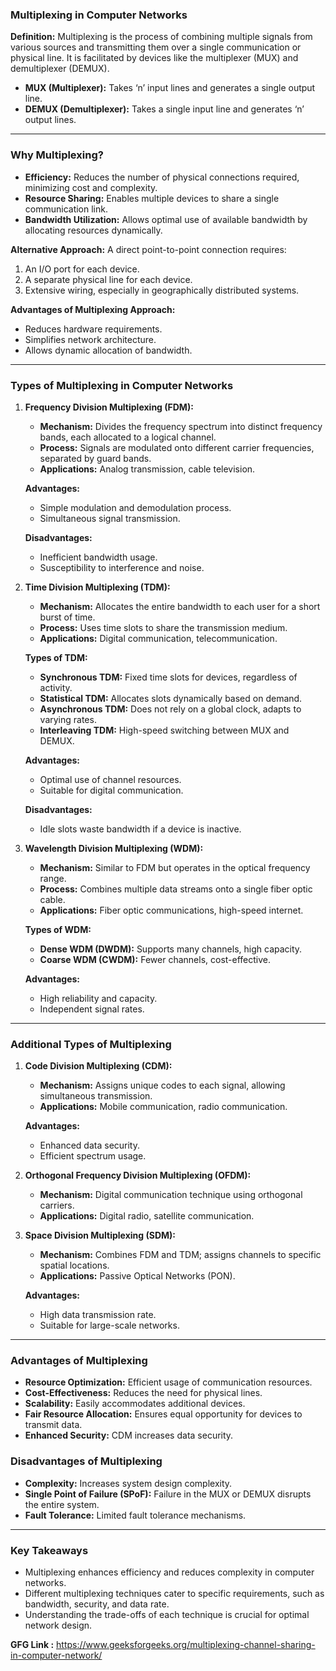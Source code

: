 ### Multiplexing in Computer Networks

**Definition:**
Multiplexing is the process of combining multiple signals from various sources and transmitting them over a single communication or physical line. It is facilitated by devices like the multiplexer (MUX) and demultiplexer (DEMUX).

- **MUX (Multiplexer):** Takes ‘n’ input lines and generates a single output line.
- **DEMUX (Demultiplexer):** Takes a single input line and generates ‘n’ output lines.

---

### Why Multiplexing?

- **Efficiency:** Reduces the number of physical connections required, minimizing cost and complexity.
- **Resource Sharing:** Enables multiple devices to share a single communication link.
- **Bandwidth Utilization:** Allows optimal use of available bandwidth by allocating resources dynamically.

**Alternative Approach:** A direct point-to-point connection requires:
1. An I/O port for each device.
2. A separate physical line for each device.
3. Extensive wiring, especially in geographically distributed systems.

**Advantages of Multiplexing Approach:**
- Reduces hardware requirements.
- Simplifies network architecture.
- Allows dynamic allocation of bandwidth.

---

### Types of Multiplexing in Computer Networks

1. **Frequency Division Multiplexing (FDM):**
   - **Mechanism:** Divides the frequency spectrum into distinct frequency bands, each allocated to a logical channel.
   - **Process:** Signals are modulated onto different carrier frequencies, separated by guard bands.
   - **Applications:** Analog transmission, cable television.

   **Advantages:**
   - Simple modulation and demodulation process.
   - Simultaneous signal transmission.

   **Disadvantages:**
   - Inefficient bandwidth usage.
   - Susceptibility to interference and noise.

2. **Time Division Multiplexing (TDM):**
   - **Mechanism:** Allocates the entire bandwidth to each user for a short burst of time.
   - **Process:** Uses time slots to share the transmission medium.
   - **Applications:** Digital communication, telecommunication.

   **Types of TDM:**
   - **Synchronous TDM:** Fixed time slots for devices, regardless of activity.
   - **Statistical TDM:** Allocates slots dynamically based on demand.
   - **Asynchronous TDM:** Does not rely on a global clock, adapts to varying rates.
   - **Interleaving TDM:** High-speed switching between MUX and DEMUX.

   **Advantages:**
   - Optimal use of channel resources.
   - Suitable for digital communication.

   **Disadvantages:**
   - Idle slots waste bandwidth if a device is inactive.

3. **Wavelength Division Multiplexing (WDM):**
   - **Mechanism:** Similar to FDM but operates in the optical frequency range.
   - **Process:** Combines multiple data streams onto a single fiber optic cable.
   - **Applications:** Fiber optic communications, high-speed internet.

   **Types of WDM:**
   - **Dense WDM (DWDM):** Supports many channels, high capacity.
   - **Coarse WDM (CWDM):** Fewer channels, cost-effective.

   **Advantages:**
   - High reliability and capacity.
   - Independent signal rates.

---

### Additional Types of Multiplexing

1. **Code Division Multiplexing (CDM):**
   - **Mechanism:** Assigns unique codes to each signal, allowing simultaneous transmission.
   - **Applications:** Mobile communication, radio communication.
   
   **Advantages:**
   - Enhanced data security.
   - Efficient spectrum usage.

2. **Orthogonal Frequency Division Multiplexing (OFDM):**
   - **Mechanism:** Digital communication technique using orthogonal carriers.
   - **Applications:** Digital radio, satellite communication.

3. **Space Division Multiplexing (SDM):**
   - **Mechanism:** Combines FDM and TDM; assigns channels to specific spatial locations.
   - **Applications:** Passive Optical Networks (PON).

   **Advantages:**
   - High data transmission rate.
   - Suitable for large-scale networks.

---

### Advantages of Multiplexing
- **Resource Optimization:** Efficient usage of communication resources.
- **Cost-Effectiveness:** Reduces the need for physical lines.
- **Scalability:** Easily accommodates additional devices.
- **Fair Resource Allocation:** Ensures equal opportunity for devices to transmit data.
- **Enhanced Security:** CDM increases data security.

### Disadvantages of Multiplexing
- **Complexity:** Increases system design complexity.
- **Single Point of Failure (SPoF):** Failure in the MUX or DEMUX disrupts the entire system.
- **Fault Tolerance:** Limited fault tolerance mechanisms.

---

### Key Takeaways
- Multiplexing enhances efficiency and reduces complexity in computer networks.
- Different multiplexing techniques cater to specific requirements, such as bandwidth, security, and data rate.
- Understanding the trade-offs of each technique is crucial for optimal network design.

**GFG Link :** https://www.geeksforgeeks.org/multiplexing-channel-sharing-in-computer-network/
